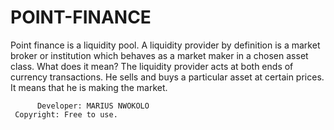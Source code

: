 # POINT-FINANCE

Point finance is a liquidity pool. A liquidity provider by definition is a market broker or
                  institution which behaves as a market maker in a chosen asset class. What does it mean? The
                  liquidity provider acts at both ends of currency transactions. He sells and buys a particular
                  asset at certain prices. It means that he is making the market.
          
          
          Developer: MARIUS NWOKOLO
     Copyright: Free to use.

